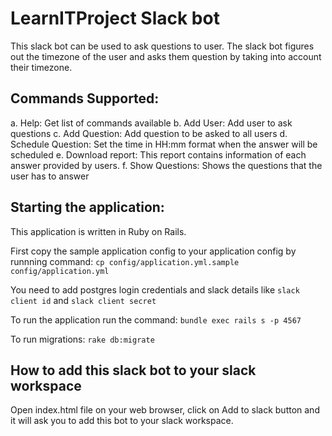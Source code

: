 # LearnITProject Slack bot

This slack bot can be used to ask questions to user.
The slack bot figures out the timezone of the user and asks them question by taking into account their timezone.

## Commands Supported:
a. Help: Get list of commands available
b. Add User: Add user to ask questions
c. Add Question: Add question to be asked to all users
d. Schedule Question: Set the time in HH:mm format when the answer will be scheduled
e. Download report: This report contains information of each answer provided by users.
f. Show Questions: Shows the questions that the user has to answer

## Starting the application:
This application is written in Ruby on Rails.

First copy the sample application config to your application config by runnning command:
`cp config/application.yml.sample config/application.yml`

You need to add postgres login credentials and slack details like `slack client id` and `slack client secret`

To run the application run the command:
`bundle exec rails s -p 4567`

To run migrations:
`rake db:migrate`

## How to add this slack bot to your slack workspace
Open index.html file on your web browser, click on Add to slack button and it will ask you to add this bot to your slack workspace.
